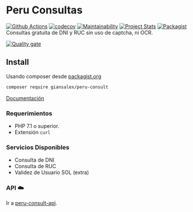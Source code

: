 # Peru Consultas
[![Github Actions](https://github.com/giansalex/peru-consult/workflows/CI/badge.svg)](https://github.com/giansalex/peru-consult/actions)
[![codecov](https://codecov.io/gh/giansalex/peru-consult/branch/master/graph/badge.svg)](https://codecov.io/gh/giansalex/peru-consult)
[![Maintainability](https://api.codeclimate.com/v1/badges/c307caea39f1101cbc5d/maintainability)](https://codeclimate.com/github/giansalex/peru-consult/maintainability)
[![Project Stats](https://www.openhub.net/p/peru-consult/widgets/project_thin_badge.gif)](https://www.openhub.net/p/peru-consult)
[![Packagist](https://img.shields.io/packagist/v/giansalex/peru-consult.svg?style=flat-square)](https://packagist.org/packages/giansalex/peru-consult)  
Consultas gratuita de DNI y RUC sin uso de captcha, ni OCR.

[![Quality gate](https://sonarcloud.io/api/project_badges/quality_gate?project=giansalex_peru-consult)](https://sonarcloud.io/dashboard?id=giansalex_peru-consult) 

## Install
Usando composer desde [packagist.org](https://packagist.org/packages/giansalex/peru-consult)
```bash
composer require giansalex/peru-consult
```
[Documentación](https://giansalex.github.io/peru-consult/)

### Requerimientos
- PHP 7.1 o superior.
- Extensión `curl`

### Servicios Disponibles
- Consulta de DNI
- Consulta de RUC
- Validez de Usuario SOL (extra)

### API :cloud:
Ir a [peru-consult-api](https://github.com/giansalex/peru-consult-api).  

